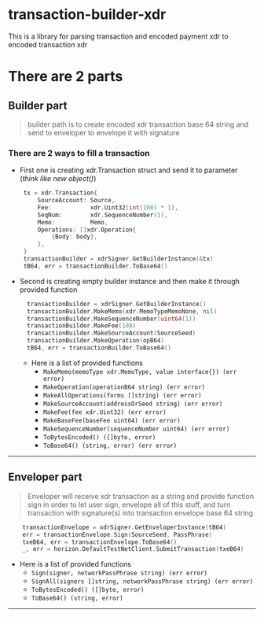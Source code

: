 # transaction-builder-xdr
This is a library for parsing transaction and encoded payment xdr to encoded transaction xdr
# There are 2 parts

## Builder part

> builder path is to create encoded xdr transaction base 64 string and send to enveloper to envelope it with signature

### There are 2 ways to fill a transaction

- First one is creating xdr.Transaction struct and send it to parameter (_think like new object()_)
   ```go
    tx = xdr.Transaction{
		SourceAccount: Source,
		Fee:           xdr.Uint32(int(100) * 1),
		SeqNum:        xdr.SequenceNumber(1),
		Memo:          Memo,
		Operations: []xdr.Operation{
			{Body: body},
		},
	}
	transactionBuilder = xdrSigner.GetBuilderInstance(&tx)
	tB64, err = transactionBuilder.ToBase64()
   ```
- Second is creating empty builder instance and then make it through provided function
  ```go 
	transactionBuilder = xdrSigner.GetBuilderInstance()
	transactionBuilder.MakeMemo(xdr.MemoTypeMemoNone, nil)
	transactionBuilder.MakeSequenceNumber(uint64(1))
	transactionBuilder.MakeFee(100)
	transactionBuilder.MakeSourceAccount(SourceSeed)
	transactionBuilder.MakeOperation(opB64)
	tB64, err = transactionBuilder.ToBase64()
  ```
	- Here is a list of provided functions
		- `MakeMemo(memoType xdr.MemoType, value interface{}) (err error)`
		- `MakeOperation(operationB64 string) (err error)`
		- `MakeAllOperations(forms []string) (err error)`
		- `MakeSourceAccount(addressOrSeed string) (err error)`
		- `MakeFee(fee xdr.Uint32) (err error)`
		- `MakeBaseFee(baseFee uint64) (err error)`
		- `MakeSequenceNumber(sequenceNumber uint64) (err error)`
		- `ToBytesEncoded() ([]byte, error)`
		- `ToBase64() (string, error) (err error)`
___

## Enveloper part

> Enveloper will receive xdr transaction as a string and provide function sign in order to let user sign, envelope all of this stuff, and turn transaction with signature(s) into transaction envelope base 64 string

```go
	transactionEnvelope = xdrSigner.GetEnveloperInstance(tB64)
	err = transactionEnvelope.Sign(SourceSeed, PassPhrase)
	txeB64, err = transactionEnvelope.ToBase64()
	_, err = horizon.DefaultTestNetClient.SubmitTransaction(txeB64)
```

- Here is a list of provided functions
	- `Sign(signer, networkPassPhrase string) (err error)`
	- `SignAll(signers []string, networkPassPhrase string) (err error)`
	- `ToBytesEncoded() ([]byte, error)`
	- `ToBase64() (string, error)`

___

